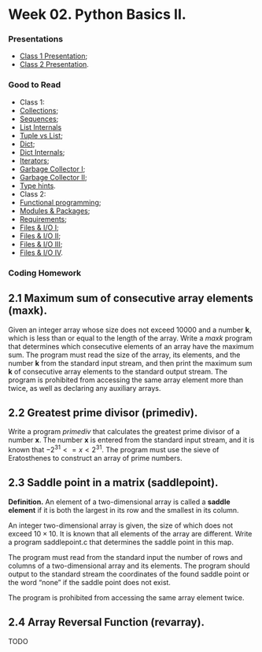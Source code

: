 # Week 02. Python Basics II.

### Presentations

- [Class 1 Presentation](presentation_1_4x3.pdf);
- [Class 2 Presentation](presentation_2_4x3.pdf).

### Good to Read

- Class 1:
 - [Collections](https://fadeevlecturer.github.io/python_lectures/notebooks/python/collections.html);
 - [Sequences](https://fadeevlecturer.github.io/python_lectures/notebooks/python/sequences.html);
 - [List Internals](https://habr.com/ru/articles/273045/)
 - [Tuple vs List](https://www.geeksforgeeks.org/python-difference-between-list-and-tuple/);
 - [Dict](https://medium.com/@artturi-jalli/python-dictionary-a-complete-guide-538292873053);
 - [Dict Internals](https://habr.com/ru/articles/432996/);
 - [Iterators](https://habr.com/ru/articles/488112/);
 - [Garbage Collector I](https://habr.com/ru/articles/417215/);
 - [Garbage Collector II](https://fadeevlecturer.github.io/python_lectures/notebooks/python/garbage_collector.html);
 - [Type hints](https://habr.com/ru/companies/lamoda/articles/432656/).
- Class 2:
 - [Functional programming](https://habr.com/ru/articles/555378/);
 - [Modules & Packages](https://habr.com/ru/articles/718828/);
 - [Requirements](https://semakin.dev/2020/04/requirements_txt/?ysclid=lmsfzwiheg711857653);
 - [Files & I/O I](https://eldoyle.github.io/PythonIntro/08-ReadingandWritingTextFiles/);
 - [Files & I/O II](https://habr.com/ru/companies/selectel/articles/547290/);
 - [Files & I/O III](https://fadeevlecturer.github.io/python_lectures/notebooks/python/filesystem.html);
 - [Files & I/O IV](https://fadeevlecturer.github.io/python_lectures/notebooks/python/files.html).

### Coding Homework

## 2.1 Maximum sum of consecutive array elements (maxk).
Given an integer array whose size does not exceed 10000 and a number **k**, which is less than or equal to the length of the array. 
Write a *maxk* program that determines which consecutive elements of an array have the maximum sum.
The program must read the size of the array, its elements, and the number **k** from the standard input stream, and then print the maximum sum **k** of consecutive array elements to the standard output stream.
The program is prohibited from accessing the same array element more than twice, as well as declaring any auxiliary arrays.

## 2.2 Greatest prime divisor (primediv).
Write a program *primediv* that calculates the greatest prime divisor of a number **x**. 
The number **x** is entered from the standard input stream, and it is known that $-2^{31} <= x < 2^{31}$.
The program must use the sieve of Eratosthenes to construct an array of prime numbers.

## 2.3 Saddle point in a matrix (saddlepoint).

**Definition.** An element of a two-dimensional array is called a **saddle element** if it is both the largest in its row and the smallest in its column.

An integer two-dimensional array is given, the size of which does not exceed $10 \times 10$. It is known that all elements of the array are different. Write a program saddlepoint.c that determines the saddle point in this map.

The program must read from the standard input the number of rows and columns of a two-dimensional array and its elements. The program should output to the standard stream the coordinates of the found saddle point or the word “none” if the saddle point does not exist.

The program is prohibited from accessing the same array element twice.

## 2.4 Array Reversal Function (revarray).

TODO
